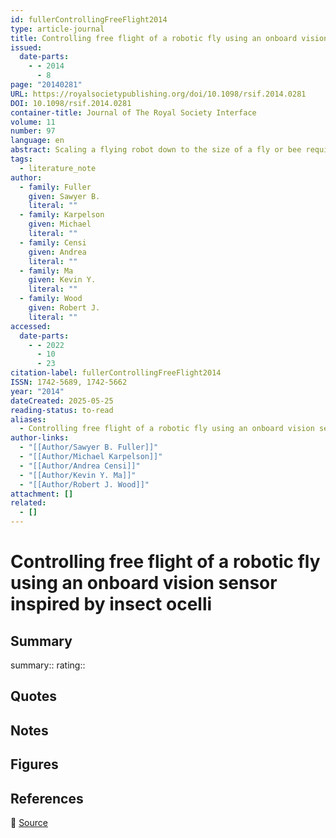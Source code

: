 ```yaml
---
id: fullerControllingFreeFlight2014
type: article-journal
title: Controlling free flight of a robotic fly using an onboard vision sensor inspired by insect ocelli
issued:
  date-parts:
    - - 2014
      - 8
page: "20140281"
URL: https://royalsocietypublishing.org/doi/10.1098/rsif.2014.0281
DOI: 10.1098/rsif.2014.0281
container-title: Journal of The Royal Society Interface
volume: 11
number: 97
language: en
abstract: Scaling a flying robot down to the size of a fly or bee requires advances in manufacturing, sensing and control, and will provide insights into mechanisms used by their biological counterparts. Controlled flight at this scale has previously required external cameras to provide the feedback to regulate the continuous corrective manoeuvres necessary to keep the unstable robot from tumbling. One stabilization mechanism used by flying insects may be to sense the horizon or Sun using the ocelli, a set of three light sensors distinct from the compound eyes. Here, we present an ocelli-inspired visual sensor and use it to stabilize a fly-sized robot. We propose a feedback controller that applies torque in proportion to the angular velocity of the source of light estimated by the ocelli. We demonstrate theoretically and empirically that this is sufficient to stabilize the robot's upright orientation. This constitutes the first known use of onboard sensors at this scale. Dipteran flies use halteres to provide gyroscopic velocity feedback, but it is unknown how other insects such as honeybees stabilize flight without these sensory organs. Our results, using a vehicle of similar size and dynamics to the honeybee, suggest how the ocelli could serve this role.
tags:
  - literature_note
author:
  - family: Fuller
    given: Sawyer B.
    literal: ""
  - family: Karpelson
    given: Michael
    literal: ""
  - family: Censi
    given: Andrea
    literal: ""
  - family: Ma
    given: Kevin Y.
    literal: ""
  - family: Wood
    given: Robert J.
    literal: ""
accessed:
  date-parts:
    - - 2022
      - 10
      - 23
citation-label: fullerControllingFreeFlight2014
ISSN: 1742-5689, 1742-5662
year: "2014"
dateCreated: 2025-05-25
reading-status: to-read
aliases:
  - Controlling free flight of a robotic fly using an onboard vision sensor inspired by insect ocelli
author-links:
  - "[[Author/Sawyer B. Fuller]]"
  - "[[Author/Michael Karpelson]]"
  - "[[Author/Andrea Censi]]"
  - "[[Author/Kevin Y. Ma]]"
  - "[[Author/Robert J. Wood]]"
attachment: []
related:
  - []
---
```


# Controlling free flight of a robotic fly using an onboard vision sensor inspired by insect ocelli

## Summary
summary::
rating::

## Quotes

## Notes

## Figures

## References

🔗 [Source](https://royalsocietypublishing.org/doi/10.1098/rsif.2014.0281)

